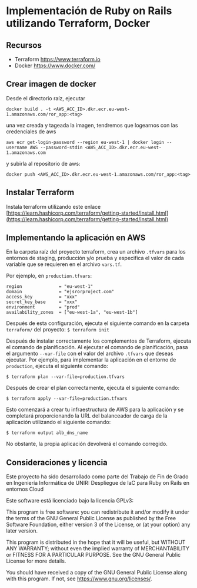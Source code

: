 # Implementación de Ruby on Rails utilizando Terraform, Docker

## Recursos

  - Terraform https://www.terraform.io
  - Docker https://www.docker.com/

## Crear imagen de docker

Desde el directorio raíz, ejecutar 

`docker build . -t <AWS_ACC_ID>.dkr.ecr.eu-west-1.amazonaws.com/ror_app:<tag>`

una vez creada y tageada la imagen, tendremos que logearnos con las credenciales de aws

`aws ecr get-login-password --region eu-west-1 | docker login --username AWS --password-stdin <AWS_ACC_ID>.dkr.ecr.eu-west-1.amazonaws.com`

y subirla al repositorio de aws:

`docker push <AWS_ACC_ID>.dkr.ecr.eu-west-1.amazonaws.com/ror_app:<tag>`

## Instalar Terraform

Instala terraform utilizando este enlace [https://learn.hashicorp.com/terraform/getting-started/install.html](https://learn.hashicorp.com/terraform/getting-started/install.html)

## Implementando la aplicación en AWS

En la carpeta raíz del proyecto terraform, crea un archivo `.tfvars` para los entornos de staging, producción y/o prueba y especifica el valor de cada variable que se requieren en el archivo `vars.tf`.


Por ejemplo, en `production.tfvars`:

```
region              = "eu-west-1"
domain              = "ejsrorproject.com"
access_key          = "xxx"
secret_key_base     = "xxx"
environment         = "prod"
availability_zones  = ["eu-west-1a", "eu-west-1b"]
```

Después de esta configuración, ejecuta el siguiente comando en la carpeta `terraform/` del proyecto:
`$ terraform init`

Después de instalar correctamente los complementos de Terraform, ejecuta el comando de planificación. Al ejecutar el comando de planificación, pasa el argumento `--var-file` con el valor del archivo `.tfvars` que deseas ejecutar. Por ejemplo, para implementar la aplicación en el entorno de `production`, ejecuta el siguiente comando:

`$ terraform plan --var-file=production.tfvars`

Después de crear el plan correctamente, ejecuta el siguiente comando:

`$ terraform apply --var-file=production.tfvars`

Esto comenzará a crear tu infraestructura de AWS para la aplicación y se completará proporcionando la URL del balanceador de carga de la aplicación utilizando el siguiente comando:

`$ terraform output alb_dns_name`

No obstante, la propia aplicación devolverá el comando corregido.

## Consideraciones y licencia

Este proyecto ha sido desarrollado como parte del Trabajo de Fin de Grado en Ingeniería Informática de UNIR: Despliegue de IaC para Ruby on Rails en entornos Cloud


Este software está licenciado bajo la licencia GPLv3:

  This program is free software: you can redistribute it and/or modify it under the terms of the GNU General Public License as published by the Free Software Foundation, either version 3 of the License, or (at your option) any later version.

  This program is distributed in the hope that it will be useful, but WITHOUT ANY WARRANTY; without even the implied warranty of MERCHANTABILITY or FITNESS FOR A PARTICULAR PURPOSE. See the GNU General Public License for more details.

  You should have received a copy of the GNU General Public License along with this program. If not, see <https://www.gnu.org/licenses/>. 